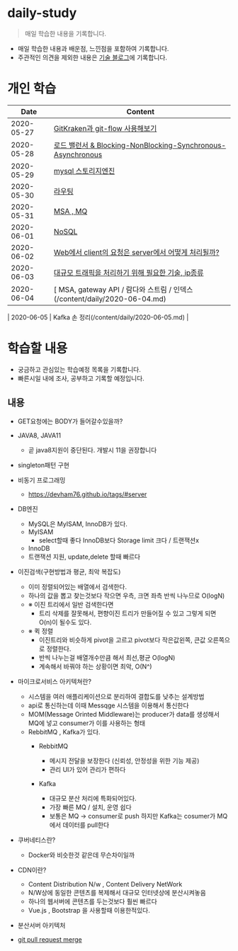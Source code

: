 # daily-study
> 매일 학습한 내용을 기록합니다.

- 매일 학습한 내용과 배운점, 느낀점을 포함하여 기록합니다.
- 주관적인 의견을 제외한 내용은 [기술 블로그](http://devham76.github.io/)에 기록합니다.

# 개인 학습

| Date       | Content|
| ---------- | ----------- |
| 2020-05-27 | [GitKraken과 git-flow 사용해보기](/content/daily/2020-05-27.md) |
| 2020-05-28 | [로드 밸런서 & Blocking-NonBlocking-Synchronous-Asynchronous](https://devham76.github.io/tags/#server) |
| 2020-05-29 | [mysql 스토리지엔진](/content/daily/2020-05-29.md) |
| 2020-05-30 | [라우팅](/content/daily/2020-05-30.md) |
| 2020-05-31 | [MSA , MQ](/content/daily/2020-05-31.md) |
| 2020-06-01 | [NoSQL](/content/daily/2020-06-01.md) |
| 2020-06-02 | [Web에서 client의 요청은 server에서 어떻게 처리될까?](/content/daily/2020-06-02.md) |
| 2020-06-03 | [대규모 트래픽을 처리하기 위해 필요한 기술, ip종류](/content/daily/2020-06-03.md) |
| 2020-06-04 | [ MSA, gateway API / 람다와 스트림 / 인덱스(/content/daily/2020-06-04.md) |


| 2020-06-05 | Kafka 손 정리(/content/daily/2020-06-05.md) |




# 학습할 내용
- 궁금하고 관심있는 학습예정 목록을 기록합니다.
- 빠른시일 내에 조사, 공부하고 기록할 예정입니다.

## 내용
- GET요청에는 BODY가 들어갈수있을까?
- JAVA8, JAVA11
  - 곧 java8지원이 중단된다. 개발시 11을 권장합니다
- singleton패턴 구현



- 비동기 프로그래밍
  - <https://devham76.github.io/tags/#server>
- DB엔진
  - MySQL은 MyISAM, InnoDB가 있다.
  - MyISAM
    - select할때 좋다 InnoDB보다 Storage limit 크다 / 트랜잭션x
  -  InnoDB
    - 트랜잭션 지원, update,delete 할때 빠르다

- 이진검색(구현방법과 평균, 최악 복잡도)
  - 이미 정렬되어있는 배열에서 검색한다.
  - 하나의 값을 뽑고 찾는것보다 작으면 우측, 크면 좌측 반씩 나누므로 O(logN)
  - ※ 이진 트리에서 일반 검색한다면
    - 트리 삭제를 잘못해서, 편향이진 트리가 만들어질 수 있고 그렇게 되면 O(n)이 될수도 있다.
  - ※ 퀵 정렬
    - 이진트리와 비슷하게 pivot을 고르고 pivot보다 작은값왼쪽, 큰값 오른쪽으로 정렬한다.
    - 반씩 나누는걸 배열개수만큼 해서 최선,평균 O(logN)
    - 계속해서 바꿔야 하는 상황이면 최악, O(N^)

- 마이크로서비스 아키텍쳐란?
  - 시스템을 여러 애플리케이션으로 분리하여 결합도를 낮추는 설계방법
  - api로 통신하는데 이때 Messqge 시스템을 이용해서 통신한다
  - MOM(Message Orinted Middleware)는 producer가 data를 생성해서 MQ에 넣고 consumer가 이를 사용하는 형태
  - RebbitMQ , Kafka가 있다.
    - RebbitMQ
      - 메시지 전달을 보장한다 (신뢰성, 안정성을 위한 기능 제공)
      - 관리 UI가 있어 관리가 편하다

    - Kafka
      - 대규모 분산 처리에 특화되어있다.
      - 가장 빠른 MQ / 설치, 운영 쉽다
      - 보통은 MQ -> consumer로 push 하지만 Kafka는 cosumer가 MQ에서 데이터를 pull한다

- 쿠버네티스란?
  - Docker와 비슷한것 같은데 무슨차이일까
- CDN이란?
  - Content Distribution N/w  , Content Delivery NetWork
  - N/W상에 동일한 콘텐츠를 복제해서 대규모 인터넷상에 분산시켜놓음
  - 하나의 웹서버에 콘텐츠를 두는것보다 훨씬 빠르다
  - Vue.js , Bootstrap 을 사용할때 이용한적있다.
- 분산서버 아키텍처
- [git pull request merge](https://meetup.toast.com/posts/122)
